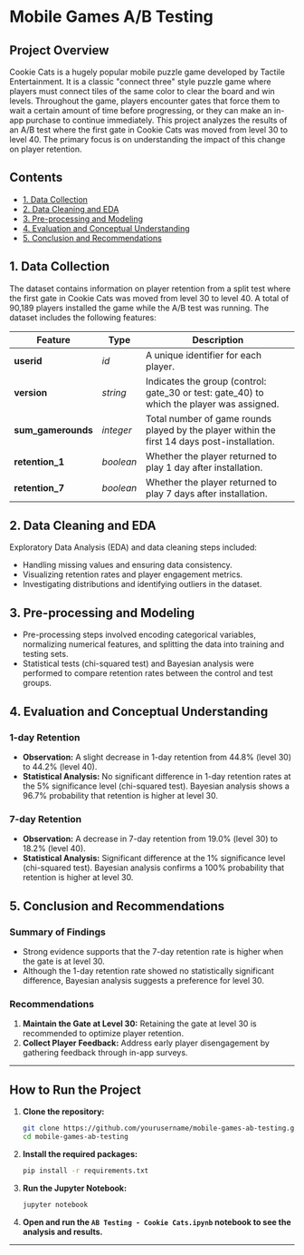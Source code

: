 # Mobile Games A/B Testing

## Project Overview

Cookie Cats is a hugely popular mobile puzzle game developed by Tactile Entertainment. It is a classic "connect three" style puzzle game where players must connect tiles of the same color to clear the board and win levels. Throughout the game, players encounter gates that force them to wait a certain amount of time before progressing, or they can make an in-app purchase to continue immediately. This project analyzes the results of an A/B test where the first gate in Cookie Cats was moved from level 30 to level 40. The primary focus is on understanding the impact of this change on player retention.

## Contents

- [1. Data Collection](#1-data-collection)
- [2. Data Cleaning and EDA](#2-data-cleaning-and-eda)
- [3. Pre-processing and Modeling](#3-pre-processing-and-modeling)
- [4. Evaluation and Conceptual Understanding](#4-evaluation-and-conceptual-understanding)
- [5. Conclusion and Recommendations](#5-conclusion-and-recommendations)

## 1. Data Collection

The dataset contains information on player retention from a split test where the first gate in Cookie Cats was moved from level 30 to level 40. A total of 90,189 players installed the game while the A/B test was running. The dataset includes the following features:

| Feature          | Type    | Description                                                                              |
|------------------|---------|------------------------------------------------------------------------------------------|
| **userid**       | _id_    | A unique identifier for each player.                                                     |
| **version**      | _string_| Indicates the group (control: gate_30 or test: gate_40) to which the player was assigned. |
| **sum_gamerounds** | _integer_ | Total number of game rounds played by the player within the first 14 days post-installation. |
| **retention_1**  | _boolean_| Whether the player returned to play 1 day after installation.                           |
| **retention_7**  | _boolean_| Whether the player returned to play 7 days after installation.                          |

## 2. Data Cleaning and EDA

Exploratory Data Analysis (EDA) and data cleaning steps included:

- Handling missing values and ensuring data consistency.
- Visualizing retention rates and player engagement metrics.
- Investigating distributions and identifying outliers in the dataset.

## 3. Pre-processing and Modeling

- Pre-processing steps involved encoding categorical variables, normalizing numerical features, and splitting the data into training and testing sets.
- Statistical tests (chi-squared test) and Bayesian analysis were performed to compare retention rates between the control and test groups.

## 4. Evaluation and Conceptual Understanding

### 1-day Retention
- **Observation:** A slight decrease in 1-day retention from 44.8% (level 30) to 44.2% (level 40).
- **Statistical Analysis:** No significant difference in 1-day retention rates at the 5% significance level (chi-squared test). Bayesian analysis shows a 96.7% probability that retention is higher at level 30.

### 7-day Retention
- **Observation:** A decrease in 7-day retention from 19.0% (level 30) to 18.2% (level 40).
- **Statistical Analysis:** Significant difference at the 1% significance level (chi-squared test). Bayesian analysis confirms a 100% probability that retention is higher at level 30.

## 5. Conclusion and Recommendations

### Summary of Findings
- Strong evidence supports that the 7-day retention rate is higher when the gate is at level 30.
- Although the 1-day retention rate showed no statistically significant difference, Bayesian analysis suggests a preference for level 30.

### Recommendations
1. **Maintain the Gate at Level 30:** Retaining the gate at level 30 is recommended to optimize player retention.
2. **Collect Player Feedback:** Address early player disengagement by gathering feedback through in-app surveys.

---

## How to Run the Project

1. **Clone the repository:**
    ```sh
    git clone https://github.com/yourusername/mobile-games-ab-testing.git
    cd mobile-games-ab-testing
    ```

2. **Install the required packages:**
    ```sh
    pip install -r requirements.txt
    ```

3. **Run the Jupyter Notebook:**
    ```sh
    jupyter notebook
    ```

4. **Open and run the `AB Testing - Cookie Cats.ipynb` notebook to see the analysis and results.**

---
